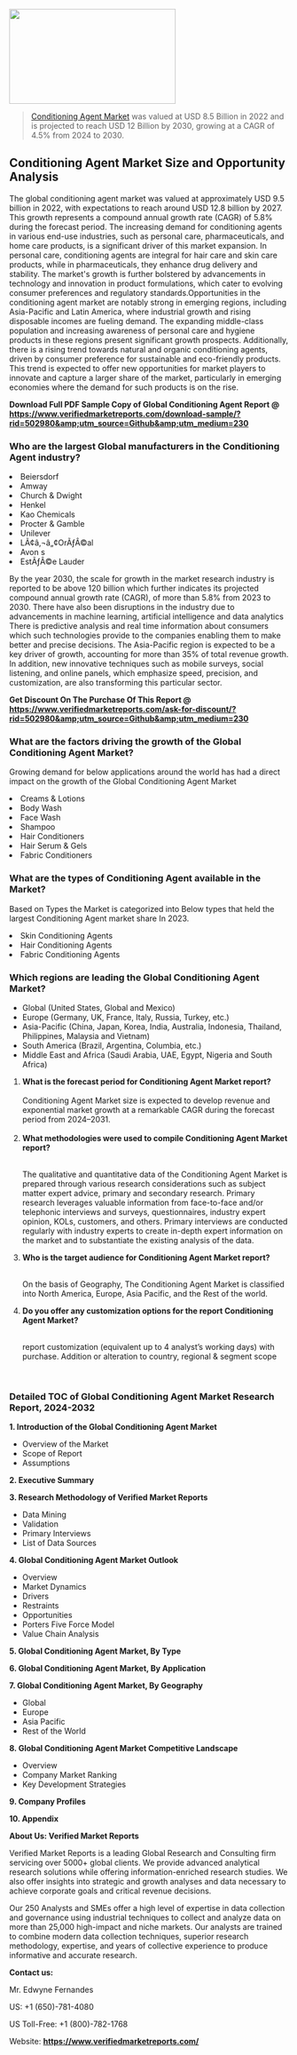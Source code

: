 <img src="https://ffe5etoiles.com/wp-content/uploads/2024/12/MST1-300x171.png" alt="" width="300" height="171" class="alignnone size-medium wp-image-20088" /><blockquote><p><p><a href="https://www.verifiedmarketreports.com/download-sample/?rid=502980&utm_source=Github&utm_medium=230" target="_blank">Conditioning Agent Market</a> was valued at USD 8.5 Billion in 2022 and is projected to reach USD 12 Billion by 2030, growing at a CAGR of 4.5% from 2024 to 2030.</p></blockquote><p><h2>Conditioning Agent Market Size and Opportunity Analysis</h2>The global conditioning agent market was valued at approximately USD 9.5 billion in 2022, with expectations to reach around USD 12.8 billion by 2027. This growth represents a compound annual growth rate (CAGR) of 5.8% during the forecast period. The increasing demand for conditioning agents in various end-use industries, such as personal care, pharmaceuticals, and home care products, is a significant driver of this market expansion. In personal care, conditioning agents are integral for hair care and skin care products, while in pharmaceuticals, they enhance drug delivery and stability. The market's growth is further bolstered by advancements in technology and innovation in product formulations, which cater to evolving consumer preferences and regulatory standards.Opportunities in the conditioning agent market are notably strong in emerging regions, including Asia-Pacific and Latin America, where industrial growth and rising disposable incomes are fueling demand. The expanding middle-class population and increasing awareness of personal care and hygiene products in these regions present significant growth prospects. Additionally, there is a rising trend towards natural and organic conditioning agents, driven by consumer preference for sustainable and eco-friendly products. This trend is expected to offer new opportunities for market players to innovate and capture a larger share of the market, particularly in emerging economies where the demand for such products is on the rise.</p><p class=""><strong>Download Full PDF Sample Copy of Global Conditioning Agent Report @ <a href="https://www.verifiedmarketreports.com/download-sample/?rid=502980&amp;utm_source=Github&amp;utm_medium=230" target="_blank">https://www.verifiedmarketreports.com/download-sample/?rid=502980&amp;utm_source=Github&amp;utm_medium=230</a></strong></p><h3 id="" class="">Who are the largest Global manufacturers in the Conditioning Agent industry?</h3><p><li>Beiersdorf</li><li> Amway</li><li> Church & Dwight</li><li> Henkel</li><li> Kao Chemicals</li><li> Procter & Gamble</li><li> Unilever</li><li> LÃ¢â‚¬â„¢OrÃƒÂ©al</li><li> Avon s</li><li> EstÃƒÂ©e Lauder</li></p><div class=""><div class="" dir="" data-message-author-role="" data-message-id="" data-message-model-slug=""><div class=""><div class=""><div class=""><div class="" dir="" data-message-author-role="" data-message-id="" data-message-model-slug=""><div class=""><div class=""><p>By the year 2030, the scale for growth in the market research industry is reported to be above 120 billion which further indicates its projected compound annual growth rate (CAGR), of more than 5.8% from 2023 to 2030. There have also been disruptions in the industry due to advancements in machine learning, artificial intelligence and data analytics There is predictive analysis and real time information about consumers which such technologies provide to the companies enabling them to make better and precise decisions. The Asia-Pacific region is expected to be a key driver of growth, accounting for more than 35% of total revenue growth. In addition, new innovative techniques such as mobile surveys, social listening, and online panels, which emphasize speed, precision, and customization, are also transforming this particular sector.</p><p><strong>Get Discount On The Purchase Of This Report @&nbsp; <a href="https://www.verifiedmarketreports.com/ask-for-discount/?rid=502980&amp;utm_source=Github&amp;utm_medium=230" target="_blank">https://www.verifiedmarketreports.com/ask-for-discount/?rid=502980&amp;utm_source=Github&amp;utm_medium=230</a></strong></p></div></div></div></div></div></div></div></div><h3 id="" class="">What are the factors driving the growth of the Global Conditioning Agent Market?</h3><p id="" class="">Growing demand for below applications around the world has had a direct impact on the growth of the Global Conditioning Agent Market</p><p id="" class=""><li>Creams & Lotions</li><li> Body Wash</li><li> Face Wash</li><li> Shampoo</li><li> Hair Conditioners</li><li> Hair Serum & Gels</li><li> Fabric Conditioners</li></p><h3 id="" class="">What are the types of Conditioning Agent available in the Market?</h3><p id="" class="">Based on Types the Market is categorized into Below types that held the largest Conditioning Agent market share In 2023.</p><p id="" class=""><li>Skin Conditioning Agents</li><li> Hair Conditioning Agents</li><li> Fabric Conditioning Agents</li></p><h3 id="" class="">Which regions are leading the Global Conditioning Agent Market?</h3><ul><li>Global (United States, Global and Mexico)</li><li>Europe (Germany, UK, France, Italy, Russia, Turkey, etc.)</li><li>Asia-Pacific (China, Japan, Korea, India, Australia, Indonesia, Thailand, Philippines, Malaysia and Vietnam)</li><li>South America (Brazil, Argentina, Columbia, etc.)</li><li>Middle East and Africa (Saudi Arabia, UAE, Egypt, Nigeria and South Africa)</li></ul><p><ol><li><strong>What is the forecast period for Conditioning Agent Market report?<br /></strong><br /><span data-sheets-root="1" data-sheets-value="{&quot;1&quot;:2,&quot;2&quot;:&quot;XXXX size is expected to develop revenue and exponential market growth at a remarkable CAGR during the forecast period from 2024&ndash;2030.&quot;}" data-sheets-userformat="{&quot;2&quot;:12674,&quot;4&quot;:{&quot;1&quot;:2,&quot;2&quot;:16776960},&quot;10&quot;:2,&quot;11&quot;:0,&quot;15&quot;:&quot;Arial&quot;,&quot;16&quot;:12}">Conditioning Agent Market size is expected to develop revenue and exponential market growth at a remarkable CAGR during the forecast period from 2024&ndash;2031.</span><br /><br /></li><li><strong>What methodologies were used to compile Conditioning Agent Market report?<br /><br /></strong><p>The qualitative and quantitative data of the&nbsp;Conditioning Agent Market is prepared through various research considerations such as subject matter expert advice, primary and secondary research. Primary research leverages valuable information from face-to-face and/or telephonic interviews and surveys, questionnaires, industry expert opinion, KOLs, customers, and others. Primary interviews are conducted regularly with industry experts to create in-depth expert information on the market and to substantiate the existing analysis of the data.&nbsp;</p></li><li><strong>Who is the target audience for Conditioning Agent Market report?<br /><br /></strong><p>On the basis of Geography, The&nbsp;Conditioning Agent Market is classified into North America, Europe, Asia Pacific, and the Rest of the world.</p></li><li><strong>Do you offer any customization options for the report Conditioning Agent Market?<br /><br /></strong><p>report customization (equivalent up to 4 analyst&rsquo;s working days) with purchase. Addition or alteration to country, regional &amp; segment scope</p><p>&nbsp;</p></li></ol></p><h3 id="" class="">Detailed TOC of Global Conditioning Agent Market Research Report, 2024-2032</h3><p id="" class=""><strong>1. Introduction of the Global Conditioning Agent Market</strong></p><ul><li>Overview of the Market</li><li>Scope of Report</li><li>Assumptions</li></ul><p id="" class=""><strong>2. Executive Summary</strong></p><p id="" class=""><strong>3. Research Methodology of&nbsp;Verified Market Reports</strong></p><ul><li>Data Mining</li><li>Validation</li><li>Primary Interviews</li><li>List of Data Sources</li></ul><p id="" class=""><strong>4. Global Conditioning Agent Market Outlook</strong></p><ul><li>Overview</li><li>Market Dynamics</li><li>Drivers</li><li>Restraints</li><li>Opportunities</li><li>Porters Five Force Model</li><li>Value Chain Analysis</li></ul><p id="" class=""><strong>5. Global Conditioning Agent Market, By&nbsp;Type</strong></p><p id="" class=""><strong>6. Global Conditioning Agent Market, By Application</strong></p><p id="" class=""><strong>7. Global Conditioning Agent Market, By Geography</strong></p><ul><li>Global</li><li>Europe</li><li>Asia Pacific</li><li>Rest of the World</li></ul><p id="" class=""><strong>8. Global Conditioning Agent Market Competitive Landscape</strong></p><ul><li>Overview</li><li>Company Market Ranking</li><li>Key Development Strategies</li></ul><p id="" class=""><strong>9. Company Profiles</strong></p><p id="" class=""><strong>10. Appendix</strong></p><p id="" class=""><strong>About Us: Verified Market Reports</strong></p><p id="" class="">Verified Market Reports is a leading Global Research and Consulting firm servicing over 5000+ global clients. We provide advanced analytical research solutions while offering information-enriched research studies. We also offer insights into strategic and growth analyses and data necessary to achieve corporate goals and critical revenue decisions.</p><p id="" class="">Our 250 Analysts and SMEs offer a high level of expertise in data collection and governance using industrial techniques to collect and analyze data on more than 25,000 high-impact and niche markets. Our analysts are trained to combine modern data collection techniques, superior research methodology, expertise, and years of collective experience to produce informative and accurate research.</p><p id="" class=""><strong>Contact us:</strong></p><p id="" class="">Mr. Edwyne Fernandes</p><p id="" class="">US: +1 (650)-781-4080</p><p id="" class="">US Toll-Free: +1 (800)-782-1768</p><p id="" class="">Website: <a target="" data-test-app-aware-link=""><strong>https://www.verifiedmarketreports.com/</strong></a></p>
